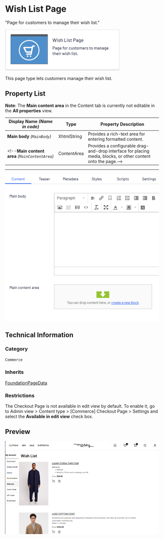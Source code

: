 # Wish List Page
"Page for customers to manage their wish list."

![Wish list page](Screenshots/Wish%20List%20Page%20-%20icon.png)

This page type lets customers manage their wish list.


## Property List
**Note**: The **Main content area** in the Content tab is currently not editable in the **All properties** view.<!--The following property list includes properties that are unique to this content type. For a list of global properties, view our [*Common Page  Properties*](../../Common%20Page%20Properties.md) list.-->

Display Name *(Name in code)* | Type | Property Description
--------------|------|---------------
**Main body** *(`MainBody`)* | XhtmlString | Provides a rich-text area for entering formatted content.
<!--**Main content area** *(`MainContentArea`)* | ContentArea | Provides a configurable drag-and-drop interface for placing media, blocks, or other content onto the page.-->

** **

![Wish list page](Screenshots/Wish%20List%20Page%20-%20Content%20tab.png)

## Technical Information

### Category
`Commerce`

### Inherits
[FoundationPageData](../../Foundation.Cms/Page%20Types/Foundation%20Page%20Data.md)

### Restrictions
The Checkout Page is not available in edit view by default. To enable it, go to Admin view > Content type > [Commerce] Checkout Page > Settings and select the **Available in edit view** check box.

## Preview
![Wish list page](Screenshots/Wish%20List%20Page%20-%20Preview.png)
